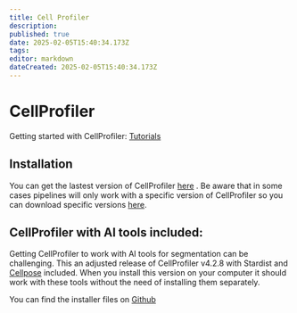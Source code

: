 ```yaml
---
title: Cell Profiler
description: 
published: true
date: 2025-02-05T15:40:34.173Z
tags: 
editor: markdown
dateCreated: 2025-02-05T15:40:34.173Z
---
```


# CellProfiler  
Getting started with CellProfiler: [Tutorials](https://cellprofiler.org/tutorials)  
  
## Installation  
You can get the lastest version of CellProfiler [here](https://cellprofiler.org/releases)  . Be aware that in some cases pipelines will only work with a specific version of CellProfiler so you can download specific versions [here](https://cellprofiler.org/previous-releases).
  
## CellProfiler with AI tools included:  
Getting CellProfiler to work with AI tools for segmentation can be challenging. This an adjusted release of CellProfiler v4.2.8 with Stardist and [Cellpose](cellpose.md) included. When you install this version on your computer it should work with these tools without the need of installing them separately.  
  
You can find the installer files on [Github](https://github.com/glencoesoftware/CellProfiler/releases/v4.2.80002-ai/)  





